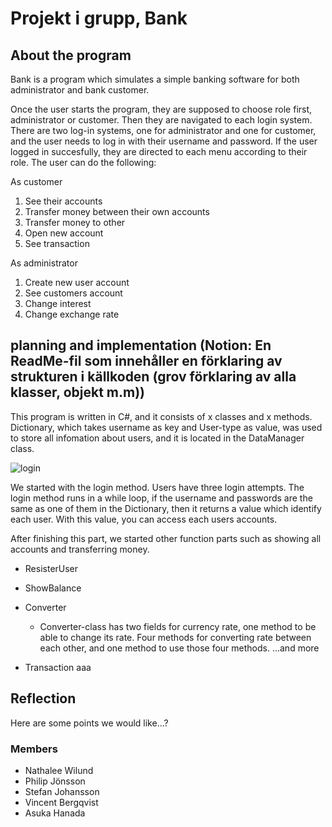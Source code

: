 # Projekt i grupp, Bank
## About the program
Bank is a program which simulates a simple banking software for both administrator and bank customer.

Once the user starts the program, they are supposed to choose role first, administrator or customer. Then they are navigated to each login system. There are two log-in systems, one for administrator and one for customer, and the user needs to log in with their username and password.
If the user logged in succesfully, they are directed to each menu according to their role. The user can do the following:

As customer
1. See their accounts
2. Transfer money between their own accounts
3. Transfer money to other
4. Open new account
5. See transaction

As administrator
1. Create new user account
2. See customers account
3. Change interest
4. Change exchange rate

## planning and implementation (Notion: En ReadMe-fil som innehåller en förklaring av strukturen i källkoden (grov förklaring av alla klasser, objekt m.m))

This program is written in C#, and it consists of x classes and x methods. 
Dictionary, which takes username as key and User-type as value, was used to store all infomation about users, and it is located in the DataManager class.


![login](https://github.com/askahana/DotNetDynamosV2/assets/144675449/18d44490-12c9-404b-bfe3-e267bc3fba52)

We started with the login method. Users have three login attempts. The login method runs in a while loop, if the username and passwords are the same as one of them in the Dictionary, then it returns a value which identify each user. With this value, you can access each users accounts.

After finishing this part, we started other function parts such as showing all accounts and transferring money.

* ResisterUser
* ShowBalance
* Converter
  * Converter-class has two fields for currency rate, one method to be able to change its rate. Four methods for converting rate between each other, and one method to use those four methods. ...and more

* Transaction
   aaa





## Reflection
Here are some points we would like...?



### Members
* Nathalee Wilund
* Philip Jönsson
* Stefan Johansson
* Vincent Bergqvist
* Asuka Hanada
